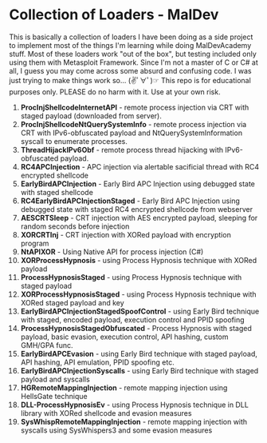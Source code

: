 ﻿# Collection of Loaders - MalDev
This is basically a collection of loaders I have been doing as a side project to implement most of the things I'm learning while doing MalDevAcademy stuff. Most of these loaders work "out of the box", but testing included only using them with Metasploit Framework. 
Since I'm not a master of C or C# at all, I guess you may come across some absurd and confusing code. I was just trying to make things work so... (✌ﾟ∀ﾟ)☞
This repo is for educational purposes only. PLEASE do no harm with it. Use at your own risk.

1. **ProcInjShellcodeInternetAPI** - remote process injection via CRT with staged payload (downloaded from server).
2. **ProcInjShellcodeNtQuerySystemInfo** - remote process injection via CRT with IPv6-obfuscated payload and NtQuerySystemInformation syscall to enumerate processes.
3. **ThreadHijackIPv6Obf** - remote process thread hijacking with IPv6-obfuscated payload.
4. **RC4APCInjection** - APC injection via alertable sacificial thread with RC4 encrypted shellcode
5. **EarlyBirdAPCInjection** - Early Bird APC Injection using debugged state with staged shellcode
6. **RC4EarlyBirdAPCInjectionStaged** - Early Bird APC Injection using debugged state with staged RC4 encrypted shellcode from webserver
7. **AESCRTSleep** - CRT injection with AES encrypted payload, sleeping for random seconds before injection
8. **XORCRTInj** - CRT injection with XORed payload with encryption program
9. **NtAPIXOR** - Using Native API for process injection (C#)
10. **XORProcessHypnosis** - using Process Hypnosis technique with XORed payload
11. **ProcessHypnosisStaged** - using Process Hypnosis technique with staged payload
12. **XORProcessHypnosisStaged** - using Process Hypnosis technique with XORed staged payload and key
13. **EarlyBirdAPCInjectionStagedSpoofControl** - using Early Bird technique with staged, encoded payload, execution control and PPID spoofing
14. **ProcessHypnosisStagedObfuscated** - Process Hypnosis with staged payload, basic evasion, execution control, API hashing, custom GMH/GPA func.
15. **EarlyBirdAPCEvasion** - using Early Bird technique with staged payload, API hashing, API emulation, PPID spoofing etc.
16. **EarlyBirdAPCInjectionSyscalls** - using Early Bird technique with staged payload and syscalls
17. **HGRemoteMappingInjection** - remote mapping injection using HellsGate technique
18. **DLL-ProcessHypnosisEv** - using Process Hypnosis technique in DLL library with XORed shellcode and evasion measures
19. **SysWhispRemoteMappingInjection** - remote mapping injection with syscalls using SysWhispers3 and some evasion measures


